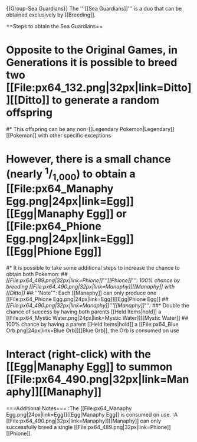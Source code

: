 {{Group-Sea Guardians}}
The '''[[Sea Guardians]]''' is a duo that can be obtained exclusively by [[Breeding]].

==Steps to obtain the Sea Guardians==
# Opposite to the Original Games, in Generations it is possible to breed two [[File:px64_132.png|32px|link=Ditto]][[Ditto]] to generate a random offspring
#* This offspring can be any non-[[Legendary Pokemon|Legendary]] [[Pokemon]] with other specific exceptions 
# However, there is a small chance (nearly <sup>1</sup>/<sub>1,000</sub>) to obtain a [[File:px64_Manaphy Egg.png|24px|link=Egg]][[Egg|Manaphy Egg]] or [[File:px64_Phione Egg.png|24px|link=Egg]][[Egg|Phione Egg]]
#* It is possible to take some additional steps to increase the chance to obtain both Pokemon:
#*# [[File:px64_489.png|32px|link=Phione]]'''[[Phione]]''': 100% chance by breeding [[File:px64_490.png|32px|link=Manaphy]][[Manaphy]] with [[Ditto]]
#*#:'''Note''': Each [[Manaphy]] can only produce one [[File:px64_Phione Egg.png|24px|link=Egg]][[Egg|Phione Egg]]
#*# [[File:px64_490.png|32px|link=Manaphy]]'''[[Manaphy]]''':
#*#* Double the chance of success by having both parents [[Held Items|hold]] a [[File:px64_Mystic Water.png|24px|link=Mystic Water]][[Mystic Water]]
#*#* 100% chance by having a parent [[Held Items|hold]] a [[File:px64_Blue Orb.png|24px|link=Blue Orb]][[Blue Orb]], the Orb is consumed on use
# Interact (right-click) with the [[Egg|Manaphy Egg]] to summon [[File:px64_490.png|32px|link=Manaphy]][[Manaphy]]

===Additional Notes===
:The [[File:px64_Manaphy Egg.png|24px|link=Egg]][[Egg|Manaphy Egg]] is consumed on use.
:A [[File:px64_490.png|32px|link=Manaphy]][[Manaphy]] can only successfully breed a single [[File:px64_489.png|32px|link=Phione]][[Phione]].
